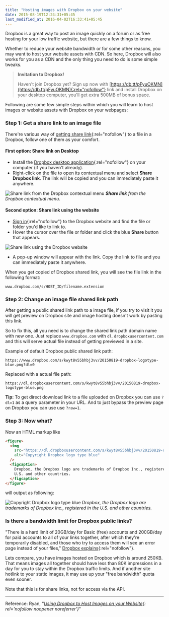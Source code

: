 ```yaml
---
title: "Hosting images with Dropbox on your website"
date: 2015-08-19T12:24:31+05:45
last_modified_at: 2016-04-02T16:33:41+05:45
---
```


Dropbox is a great way to post an image quickly on a forum or as free hosting for your low traffic website, but there are a few things to know.

Whether to reduce your website bandwidth or for some other reasons, you may want to host your website assets with CDN. So here, Dropbox will also works for you as a CDN and the only thing you need to do is some simple tweaks.

> **Invitation to Dropbox!**
>
> Haven't join Dropbox yet? Sign up now with [https://db.tt/pFyuOKMN](https://db.tt/pFyuOKMN){:rel="nofollow"} link and install Dropbox on your desktop computer, you'll get extra 500MB of bonus space.

Following are some few simple steps within which you will learn to host images or website assets with Dropbox on your webpages:

### Step 1: Get a share link to an image file

There're various way of [getting share link](https://www.dropbox.com/help/167){:rel="nofollow"} to a file in a Dropbox, follow one of them as your comfort.

#### First option: Share link on Desktop

- Install the [Dropbox desktop application](https://www.dropbox.com/downloading){:rel="nofollow"} on your computer (if you haven't already).
- Right-click on the file to open its contextual menu and select **Share Dropbox link**. The link will be copied and you can immediately paste it anywhere.

![Share link from the Dropbox contextual menu](https://dl.dropboxusercontent.com/s/dem4lq19tmcgp1u/20150819-dropbox-share-link-on-desktop.png "Share link from the Dropbox contextual menu")
_**Share link** from the Dropbox contextual menu._

#### Second option: Share link using the website

- [Sign in](https://www.dropbox.com/login){:rel="nofollow"} to the Dropbox website and find the file or folder you'd like to link to.
- Hover the cursor over the file or folder and click the blue **Share** button that appears.

![Share link using the Dropbox website](https://dl.dropboxusercontent.com/s/e1n60amfrty1gt0/20150819-dropbox-bamboo-sharing-button-share-link-on-web.png "Share link using the Dropbox website")

- A pop-up window will appear with the link. Copy the link to file and you can immediately paste it anywhere.

When you get copied of Dropbox shared link, you will see the file link in the following format:

```text
www.dropbox.com/s/HOST_ID/filename.extension
```

### Step 2: Change an image file shared link path

After getting a public shared link path to a image file, if you try to visit it you will get preview on Dropbox site and image hosting doesn't work by pasting this link.

So to fix this, all you need is to change the shared link path domain name with new one. Just replace `www.dropbox.com` with `dl.dropboxusercontent.com` and this will serve actual file instead of getting previewed in a site.

Example of default Dropbox public shared link path:

```text
https://www.dropbox.com/s/kwyt8v55bhbj3vv/20150819-dropbox-logotype-blue.png?dl=0
```

Replaced with a actual file path:

```text
https://dl.dropboxusercontent.com/s/kwyt8v55bhbj3vv/20150819-dropbox-logotype-blue.png
```

**Tip:** To get direct download link to a file uploaded on Dropbox you can use `?dl=1` as a query parameter in your URL. And to just bypass the preview page on Dropbox you can use use `?raw=1`.

### Step 3: Now what?

Now an HTML markup like

```html
<figure>
  <img
    src="https://dl.dropboxusercontent.com/s/kwyt8v55bhbj3vv/20150819-dropbox-logotype-blue.png"
    alt="Copyright Dropbox logo type blue"
  />
  <figcaption>
    Dropbox, the Dropbox logo are trademarks of Dropbox Inc., registered in the
    U.S. and other countries.
  </figcaption>
</figure>
```

will output as following:

![Copyright Dropbox logo type blue](https://dl.dropboxusercontent.com/s/kwyt8v55bhbj3vv/20150819-dropbox-logotype-blue.png "Copyright Dropbox logo type blue")
_Dropbox, the Dropbox logo are trademarks of Dropbox Inc., registered in the U.S. and other countries._

### Is there a bandwidth limit for Dropbox public links?

"There is a hard limit of 20GB/day for Basic (free) accounts and 200GB/day for paid accounts to all of your links together, after which they're temporarily disabled, and those who try to access them will see an error page instead of your files," [Dropbox explains](https://www.dropbox.com/help/4204){:rel="nofollow"}.

Lets compare, you have images hosted on Dropbox which is around 250KB. That means images all together should have less than 80K impressions in a day for you to stay within the Dropbox traffic limits. And if another site hotlink to your static images, it may use up your "free bandwidth" quota even sooner.

Note that this is for share links, not for access via the API.

---

Reference: Ryan, "_[Using Dropbox to Host Images on your Website](http://ryanmo.co/2013/11/03/dropboxsharedlinks/){: rel='nofollow noopener noreferrer'}_"
